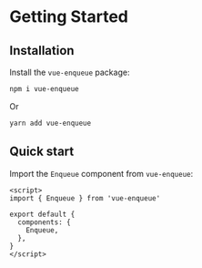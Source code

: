 # Getting Started

## Installation

Install the `vue-enqueue` package:

```sh
npm i vue-enqueue
```

Or

```sh
yarn add vue-enqueue
```

## Quick start

Import the `Enqueue` component from `vue-enqueue`:

```vue{2,6}
<script>
import { Enqueue } from 'vue-enqueue'

export default {
  components: {
    Enqueue,
  },
}
</script>
```
